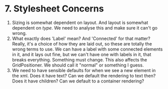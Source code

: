


# 7.  Stylesheet Concerns

1. Sizing is somewhat dependent on layout.  And layout is somewhat dependent on *type*.  We need to analyse this and make sure it can't go wrong.
2. What exactly does 'Label' mean?  And 'Connected' for that matter?  Really, it's a choice of how they are laid out, so these are totally the wrong terms to
use.   We can have a label with some connected elements in it, and it lays out fine, but we can't have one with labels in it, that breaks everything.  Something must
change.  This also affects the GridPositioner. We should call it "normal" or something I guess.
3. We need to have sensible defaults for when we see a new element in the xml. Does it have text? Can we default the rendering to text then?  Does it have children?  Can we default
to a container rendering?

